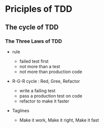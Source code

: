 # Priciples of TDD

## The cycle of TDD
### The Three Laws of TDD
- rule
  - failed test first
  - not more than a test
  - not more than production code
  
- R-G-R cycle : Red, Gree, Refactor
  - write a failing test
  - pass a production test on code
  - refactor to make it faster

- Taglines
  - Make it work, Make it right, Make it fast

